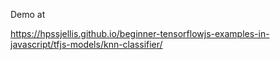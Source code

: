 Demo at


https://hpssjellis.github.io/beginner-tensorflowjs-examples-in-javascript/tfjs-models/knn-classifier/


